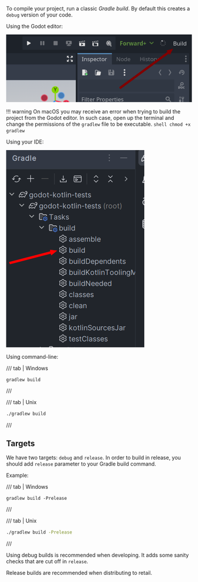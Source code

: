 To compile your project, run a classic *Gradle build*. By default this creates a `debug` version of your code.

Using the Godot editor:

![Build button](../assets/img/editor-plugin/build_button.png)

!!! warning
    On macOS you may receive an error when trying to build the project from the Godot editor. In such case, open up the terminal and change the permissions of the `gradlew` file to be executable.
    ```shell
    chmod +x gradlew
    ```

Using your IDE:

![Gradle task](../assets/img/build_ide.png)

Using command-line:

/// tab | Windows
```shell
gradlew build
```
///

/// tab | Unix
```bash
./gradlew build
```
///


## Targets

We have two targets: `debug` and `release`.
In order to build in release, you should add `release` parameter to your Gradle build command.

Example:

/// tab | Windows
```shell
gradlew build -Prelease
```
///

/// tab | Unix
```bash
./gradlew build -Prelease
```
///

Using debug builds is recommended when developing. It adds some sanity checks that are cut off in `release`.  

Release builds are recommended when distributing to retail.
